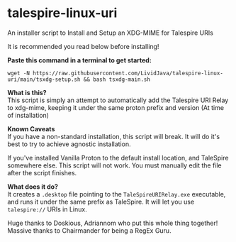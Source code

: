 # talespire-linux-uri
An installer script to Install and Setup an XDG-MIME for Talespire URIs

It is recommended you read below before installing!

**Paste this command in a terminal to get started:**
```
wget -N https://raw.githubusercontent.com/LividJava/talespire-linux-uri/main/tsxdg-setup.sh && bash tsxdg-main.sh
```

**What is this?**
<br/>
This script is simply an attempt to automatically add the Talespire URI Relay to xdg-mime, keeping it under the same proton prefix and version (At time of installation)

**Known Caveats**
<br/>
If you have a non-standard installation, this script will break. It will do it's best to try to achieve agnostic installation.

If you've installed Vanilla Proton to the default install location, and TaleSpire somewhere else. This script will not work. You must manually edit the file after the script finishes.

**What does it do?**
<br/>
It creates a `.desktop` file pointing to the `TaleSpireURIRelay.exe` executable, and runs it under the same prefix as TaleSpire. It will let you use `talespire://` URIs in Linux.

Huge thanks to Doskious, Adriannom who put this whole thing together! Massive thanks to Chairmander for being a RegEx Guru.
